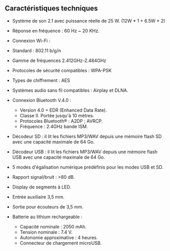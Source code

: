 ## Caractéristiques techniques

- Système de son 2.1 avec puissance réelle de 25 W. (12W * 1 + 6.5W * 2)
- Réponse en fréquence : 60 Hz ~ 20 KHz.
- Connexion Wi-Fi :
 - Standard : 802.11 b/g/n
  -	Gamme de fréquences 2.412GHz-2.484GHz
  -	Protocoles de sécurité compatibles : WPA-PSK 
  -	Types de chiffrement : AES 
  -	Systèmes audio sans fil compatibles : Airplay et DLNA.

- Connexion Bluetooth V.4.0 :
  - Version 4.0 + EDR (Enhanced Data Rate).
  - Classe II. Portée jusqu'à 10 mètres.  
  - Protocoles Bluetooth® : A2DP ; AVRCP. 
  - Fréquence : 2.4GHz bande ISM.

- Décodeur SD : il lit les fichiers MP3/WAV depuis une mémoire flash SD avec une capacité maximale de 64 Go. 
- Décodeur USB : il lit les fichiers MP3/WAV depuis une mémoire flash USB avec une capacité maximale de 64 Go. 
- 5 modes d'égalisation numérique prédéfinis pour les modes USB et SD. 
- Rapport signal/bruit :  >80 dB.
- Display de segments à LED.  
- Entrée auxiliaire 3,5 mm.
- Sortie pour écouteurs de 3,5 mm.

- Batterie au lithium rechargeable : 
  - Capacité nominale : 2050 mAh.
  - Tension nominale : 7.4 V.
  - Autonomie approximative : 4 heures.
  - Connecteur de chargement microUSB. 
